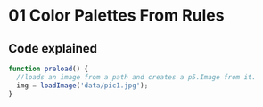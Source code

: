 # 01 Color Palettes From Rules

## Code explained
```js
function preload() {
  //loads an image from a path and creates a p5.Image from it.
  img = loadImage('data/pic1.jpg');
}
```
